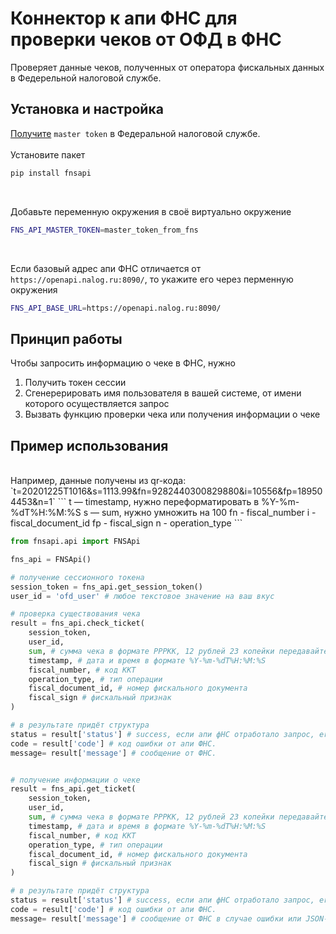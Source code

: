 # Коннектор к апи ФНС для проверки чеков от ОФД в ФНС

Проверяет данные чеков, полученных от оператора фискальных данных в Федерельной налоговой службе.

## Установка и настройка

[Получите](https://www.nalog.ru/files/kkt/pdf/%D0%A2%D0%B5%D1%85%D0%BD%D0%B8%D1%87%D0%B5%D1%81%D0%BA%D0%B8%D0%B5%20%D1%83%D1%81%D0%BB%D0%BE%D0%B2%D0%B8%D1%8F%20%D0%B8%D1%81%D0%BF%D0%BE%D0%BB%D1%8C%D0%B7%D0%BE%D0%B2%D0%B0%D0%BD%D0%B8%D1%8F.pdf) `master token` в Федеральной налоговой службе.
<br>
<br>
Установите пакет
```sh
pip install fnsapi
```

<br>

Добавьте переменную окружения в своё виртуально окружение
```sh
FNS_API_MASTER_TOKEN=master_token_from_fns
```

<br>

Если базовый адрес апи ФНС отличается от `https://openapi.nalog.ru:8090/`, то укажите его через перменную окружения
```sh
FNS_API_BASE_URL=https://openapi.nalog.ru:8090/
```

## Принцип работы

Чтобы запросить информацию о чеке в ФНС, нужно
1. Получить токен сессии
2. Сгенерерировать имя пользователя в вашей системе, от имени которого осуществляется запрос
3. Вызвать функцию проверки чека или получения информации о чеке

## Пример использования
<br>
Например, данные получены из qr-кода: `t=20201225T1016&s=1113.99&fn=9282440300829880&i=10556&fp=189504453&n=1`
```
t — timestamp, нужно переформатировать в %Y-%m-%dT%H:%M:%S
s — sum, нужно умножить на  100
fn - fiscal_number
i - fiscal_document_id
fp - fiscal_sign
n - operation_type
```

<br>

```python
from fnsapi.api import FNSApi

fns_api = FNSApi()

# получение сессионного токена
session_token = fns_api.get_session_token()
user_id = 'ofd_user' # любое текстовое значение на ваш вкус

# проверка существования чека
result = fns_api.check_ticket(
    session_token, 
    user_id, 
    sum, # сумма чека в формате РРРКК, 12 рублей 23 копейки передавайте как 1223
    timestamp, # дата и время в формате %Y-%m-%dT%H:%M:%S
    fiscal_number, # код ККТ
    operation_type, # тип операции
    fiscal_document_id, # номер фискального документа
    fiscal_sign # фискальный признак
)

# в результате придёт структура
status = result['status'] # success, если апи фНС отработало запрос, еrror, если нет.
code = result['code'] # код ошибки от апи ФНС.
message= result['message'] # сообщение от ФНС.


# получение информации о чеке
result = fns_api.get_ticket(
    session_token, 
    user_id, 
    sum, # сумма чека в формате РРРКК, 12 рублей 23 копейки передавайте как 1223
    timestamp, # дата и время в формате %Y-%m-%dT%H:%M:%S
    fiscal_number, # код ККТ
    operation_type, # тип операции
    fiscal_document_id, # номер фискального документа
    fiscal_sign # фискальный признак
)

# в результате придёт структура
status = result['status'] # success, если апи фНС отработало запрос, еrror, если нет.
code = result['code'] # код ошибки от апи ФНС.
message= result['message'] # сообщение от ФНС в случае ошибки или JSON-строка с информацией о чеке.
```